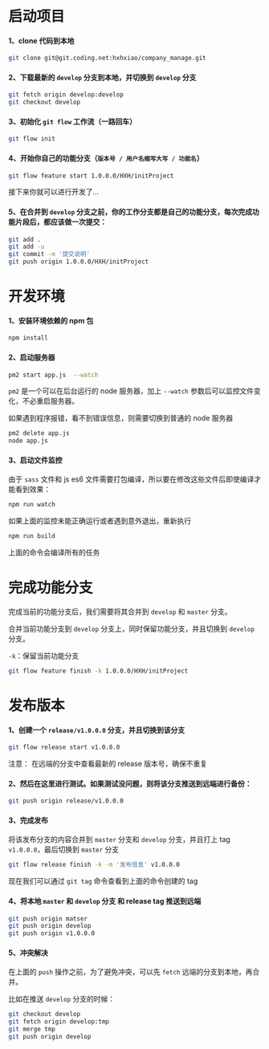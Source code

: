 # 启动项目
#### 1、clone 代码到本地

```bash
git clone git@git.coding.net:hxhxiao/company_manage.git
```

#### 2、下载最新的 `develop` 分支到本地，并切换到 `develop` 分支

```bash
git fetch origin develop:develop
git checkout develop
```


#### 3、初始化 `git flow` 工作流（一路回车）

```bash
git flow init
```

#### 4、开始你自己的功能分支（`版本号 / 用户名缩写大写 / 功能名`）

```bash
git flow feature start 1.0.0.0/HXH/initProject
```

接下来你就可以进行开发了...

#### 5、在合并到 `develop` 分支之前，你的工作分支都是自己的功能分支，每次完成功能片段后，都应该做一次提交：

```bash
git add .
git add -u
git commit -m '提交说明'
git push origin 1.0.0.0/HXH/initProject
```

# 开发环境

#### 1、安装环境依赖的 npm 包

```bash
npm install
```

#### 2、启动服务器

```bash
pm2 start app.js  --watch
```
`pm2` 是一个可以在后台运行的 node 服务器，加上 `--watch` 参数后可以监控文件变化，不必重启服务器。

如果遇到程序报错，看不到错误信息，则需要切换到普通的 node 服务器

```bash
pm2 delete app.js
node app.js
```

#### 3、启动文件监控

由于 `sass` 文件和 js es6 文件需要打包编译，所以要在修改这些文件后即使编译才能看到效果：

```bash
npm run watch
```

如果上面的监控未能正确运行或者遇到意外退出，重新执行

```bash
npm run build
```
上面的命令会编译所有的任务


# 完成功能分支

完成当前的功能分支后，我们需要将其合并到 `develop` 和 `master` 分支。

合并当前功能分支到 `develop` 分支上，同时保留功能分支，并且切换到 `develop` 分支。

`-k`：保留当前功能分支

```bash
git flow feature finish -k 1.0.0.0/HXH/initProject
```


# 发布版本

#### 1、创建一个 `release/v1.0.0.0` 分支，并且切换到该分支
```bash
git flow release start v1.0.0.0
```
注意： 在远端的分支中查看最新的 release 版本号，确保不重复



#### 2、然后在这里进行测试。如果测试没问题，则将该分支推送到远端进行备份：

```bash
git push origin release/v1.0.0.0
```

#### 3、完成发布

将该发布分支的内容合并到 `master` 分支和 `develop` 分支，并且打上 tag `v1.0.0.0`，最后切换到 `master` 分支

```bash
git flow release finish -k -m '发布信息' v1.0.0.0
```

现在我们可以通过 `git tag` 命令查看到上面的命令创建的 tag

#### 4、将本地 `master` 和 `develop` 分支 和 release tag 推送到远端

```bash
git push origin matser
git push origin develop
git push origin v1.0.0.0
```
 
#### 5、冲突解决

在上面的 `push` 操作之前，为了避免冲突，可以先 `fetch` 远端的分支到本地，再合并。

比如在推送 `develop` 分支的时候：

```bash
git checkout develop
git fetch origin develop:tmp
git merge tmp
git push origin develop
```
